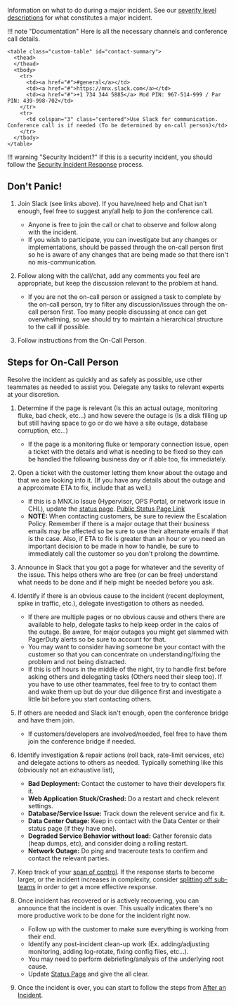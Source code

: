Information on what to do during a major incident. See our [severity level descriptions](/before/severity_levels.md) for what constitutes a major incident.

!!! note "Documentation"
    Here is all the necessary channels and conference call details.

    <table class="custom-table" id="contact-summary">
      <thead>
      </thead>
      <tbody>
        <tr>
          <td><a href="#">#general</a></td>
          <td><a href="#">https://mnx.slack.com</a></td>
          <td><a href="#">+1 734 344 5885</a> Mod PIN: 967-514-999 / Par PIN: 439-998-702</td>
        </tr>
        <tr>
          <td colspan="3" class="centered">Use Slack for communication. Conference call is if needed (To be determined by on-call person)</td>
        </tr>
      </tbody>
    </table>

!!! warning "Security Incident?"
    If this is a security incident, you should follow the [Security Incident Response](/during/security_incident_response.md) process.

## Don't Panic!

1. Join Slack (see links above). If you have/need help and Chat isn't enough, feel free to suggest any/all help to jion the conference call.
    * Anyone is free to join the call or chat to observe and follow along with the incident.
    * If you wish to participate, you can investigate but any changes or implementations, should be passed through the on-call person first so he is aware of any changes that are being made so that there isn't no mis-communication.

1. Follow along with the call/chat, add any comments you feel are appropriate, but keep the discussion relevant to the problem at hand.
    * If you are not the on-call person or assigned a task to complete by the on-call person, try to filter any discussion/issues through the on-call person first. Too many people discussing at once can get overwhelming, so we should try to maintain a hierarchical structure to the call if possible.

1. Follow instructions from the On-Call Person.

## Steps for On-Call Person
Resolve the incident as quickly and as safely as possible, use other teammates as needed to assist you. Delegate any tasks to relevant experts at your discretion.

1. Determine if the page is relevant (Is this an actual outage, monitoring fluke, bad check, etc...) and how severe the outage is (Is a disk filling up but still having space to go or do we have a site outage, database corruption, etc...)
    * If the page is a monitoring fluke or temporary connection issue, open a ticket with the details and what is needing to be fixed so they can be handled the following business day or if able too, fix immediately.

1. Open a ticket with the customer letting them know about the outage and that we are looking into it. (If you have any details about the outage and a approximate ETA to fix, include that as well.)
    * If this is a MNX.io Issue (Hypervisor, OPS Portal, or network issue in CHI.), update the [status page](https://manage.statuspage.io/login). [Public Status Page Link](http://status.mnx.io/)
    * **NOTE:** When contacting customers, be sure to review the Escalation Policy. Remember if there is a major outage that their business emails may be affected so be sure to use their alternate emails if that is the case. Also, if ETA to fix is greater than an hour or you need an important decision to be made in how to handle, be sure to immediately call the customer so you don't prolong the downtime.

1. Announce in Slack that you got a page for whatever and the severity of the issue. This helps others who are free (or can be free) understand what needs to be done and if help might be needed before you ask.

1. Identify if there is an obvious cause to the incident (recent deployment, spike in traffic, etc.), delegate investigation to others as needed.
    * If there are multiple pages or no obvious cause and others there are available to help, delegate tasks to help keep order in the caios of the outage. Be aware, for major outages you might get slammed with PagerDuty alerts so be sure to account for that.
    * You may want to consider having someone be your contact with the customer so that you can concentrate on understanding/fixing the problem and not being distracted.
    * If this is off hours in the middle of the night, try to handle first before asking others and delegating tasks (Others need their sleep too). If you have to use other teammates, feel free to try to contact them and wake them up but do your due diligence first and investigate a little bit before you start contacting others.

1. If others are needed and Slack isn't enough, open the conference bridge and have them join.
    * If customers/developers are involved/needed, feel free to have them join the conference bridge if needed.

1. Identify investigation & repair actions (roll back, rate-limit services, etc) and delegate actions to others as needed. Typically something like this (obviously not an exhaustive list),
    * **Bad Deployment:** Contact the customer to have their developers fix it.
    * **Web Application Stuck/Crashed:** Do a restart and check relevent settings.
    * **Database/Service Issue:** Track down the relevent service and fix it.
    * **Data Center Outage:** Keep in contact with the Data Center or their status page (if they have one).
    * **Degraded Service Behavior without load:** Gather forensic data (heap dumps, etc), and consider doing a rolling restart.
    * **Network Outage:** Do ping and traceroute tests to confirm and contact the relevant parties.

1. Keep track of your [span of control](/training/glossary.md#span-of-control). If the response starts to become larger, or the incident increases in complexity, consider [splitting off sub-teams](/before/complex_incidents.md#spinning-off-sub-teams) in order to get a more effective response.

1. Once incident has recovered or is actively recovering, you can announce that the incident is over. This usually indicates there's no more productive work to be done for the incident right now.
    * Follow up with the customer to make sure everything is working from their end.
    * Identify any post-incident clean-up work (Ex. adding/adjusting monitoring, adding log-rotate, fixing config files, etc...).
    * You may need to perform debriefing/analysis of the underlying root cause.
    * Update [Status Page]((https://manage.statuspage.io/login)) and give the all clear.

1. Once the incident is over, you can start to follow the steps from [After an Incident](/after/after_an_incident.md).

